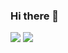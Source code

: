 ### Hi there 👋

<a style="all: unset;" href="https://github.com/anuraghazra/github-readme-stats">
  <img align="top" src="https://github-readme-stats.vercel.app/api?username=tarlepp&count_private=true&show_icons=true&theme=dark" />
</a>

<a style="all: unset;" href="https://github.com/anuraghazra/github-readme-stats">
  <img align="top" src="https://github-readme-stats.vercel.app/api/top-langs/?username=tarlepp&theme=dark" />
</a>

<!--
**tarlepp/tarlepp** is a ✨ _special_ ✨ repository because its `README.md` (this file) appears on your GitHub profile.

Here are some ideas to get you started:

- 🔭 I’m currently working on ...
- 🌱 I’m currently learning ...
- 👯 I’m looking to collaborate on ...
- 🤔 I’m looking for help with ...
- 💬 Ask me about ...
- 📫 How to reach me: ...
- 😄 Pronouns: ...
- ⚡ Fun fact: ...
-->
